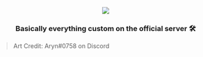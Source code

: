 <div align="center">
  <img src="https://media.discordapp.net/attachments/390162696412069889/972427973888196688/IMG_09491.png">
  <h3>Basically everything custom on the official server 🛠</h3>
</div>

> Art Credit: Aryn#0758 on Discord
